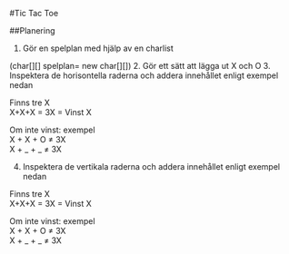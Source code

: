 #Tic Tac Toe

##Planering
1. Gör en spelplan med hjälp av en charlist

(char[][] spelplan= new char[][])
2. Gör ett sätt att lägga ut X och O
3. Inspektera de horisontella raderna och addera innehållet enligt exempel nedan

Finns tre X  
X+X+X = 3X = Vinst X

Om inte vinst: exempel  
X + X + O ≠ 3X   
X + _ + _ ≠ 3X

4. Inspektera de vertikala raderna och addera innehållet enligt exempel nedan

Finns tre X  
X+X+X = 3X = Vinst X

Om inte vinst: exempel  
X + X + O ≠ 3X   
X + _ + _ ≠ 3X